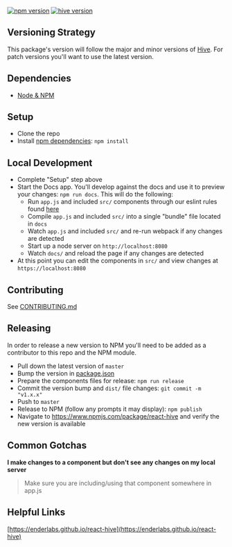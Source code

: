 [![npm version](https://badge.fury.io/js/react-hive.svg)](https://badge.fury.io/js/react-hive)
[![hive version](https://img.shields.io/badge/hive-v3.1.x-brightgreen.svg)](https://github.com/enderlabs/hive/tree/v3.0.0)

## Versioning Strategy
This package's version will follow the major and minor versions of [Hive](https://github.com/enderlabs/hive). For patch versions you'll want to use the latest version.

## Dependencies
- [Node & NPM](https://docs.npmjs.com/getting-started/installing-node)

## Setup
- Clone the repo
- Install [npm dependencies](blob/develop/package.json#L30-L50): `npm install`

## Local Development
- Complete "Setup" step above
- Start the Docs app. You'll develop against the docs and use it to preview your changes: `npm run docs`. This will do the following:
  - Run `app.js` and included `src/` components through our eslint rules found [here](https://github.com/enderlabs/eslint-config-teem)
  - Compile `app.js` and included `src/` into a single "bundle" file located in `docs`
  - Watch `app.js` and included `src/` and re-run webpack if any changes are detected
  - Start up a node server on `http://localhost:8080`
  - Watch `docs/` and reload the page if any changes are detected
- At this point you can edit the components in `src/` and view changes at `https://localhost:8080`

## Contributing
See [CONTRIBUTING.md](CONTRIBUTING.md)

## Releasing
In order to release a new version to NPM you'll need to be added as a contributor to this repo and the NPM module.
- Pull down the latest version of `master`
- Bump the version in [package.json](https://github.com/enderlabs/react-hive/blob/develop/package.json#L3)
- Prepare the components files for release: `npm run release`
- Commit the version bump and `dist/` file changes: `git commit -m "v1.x.x"`
- Push to `master`
- Release to NPM (follow any prompts it may display): `npm publish`
- Navigate to https://www.npmjs.com/package/react-hive and verify the new version is available

## Common Gotchas
**I make changes to a component but don't see any changes on my local server**
> Make sure you are including/using that component somewhere in app.js

## Helpful Links
[https://enderlabs.github.io/react-hive](https://enderlabs.github.io/react-hive)